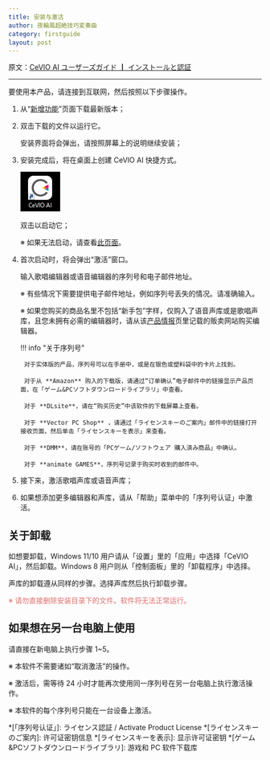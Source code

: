 ```yaml
---
title: 安装与激活
author: 夜輪風超絶技巧変奏曲
category: firstguide
layout: post
---
```

原文：[CeVIO AI ユーザーズガイド ┃ インストールと認証](https://cevio.jp/guide/cevio_ai/firstguide/install/)

---

要使用本产品，请连接到互联网，然后按照以下步骤操作。

1. 从“[新增功能](https://cevio.jp/guide/cevio_ai/)”页面下载最新版本；

2. 双击下载的文件以运行它。
   
   安装界面将会弹出，请按照屏幕上的说明继续安装；

3. 安装完成后，将在桌面上创建 CeVIO AI 快捷方式。
   
    ![icon](images/icon.png)
   
    双击以启动它；
   
    ※ 如果无法启动，请查看[此页面](https://cevio.jp/guide/cevio_ai/faq/)。

4. 首次启动时，将会弹出“激活”窗口。

    输入歌唱编辑器或语音编辑器的序列号和电子邮件地址。
    
    ※ 有些情况下需要提供电子邮件地址，例如序列号丢失的情况。请准确输入。

    ※ 如果您购买的商品名里不包括“新手包”字样，仅购入了语音声库或是歌唱声库，且您未拥有必需的编辑器时，请从该[产品情报](https://cevio.jp/products_cevio_ai/)页里记载的贩卖网站购买编辑器。

    !!! info "关于序列号"

        对于实体版的产品，序列号可以在手册中，或是在银色或塑料袋中的卡片上找到。

        对于从 **Amazon** 购入的下载版，请通过“订单确认”电子邮件中的链接显示产品页面，在「ゲーム&PCソフトダウンロードライブラリ」中查看。

        对于 **DLsite**，请在“购买历史”中该软件的下载屏幕上查看。
        
        对于 **Vector PC Shop** ，请通过「ライセンスキーのご案内」邮件中的链接打开接收页面，然后单击「ライセンスキーを表示」来查看。

        对于 **DMM**，请在账号的「PCゲーム/ソフトウェア 購入済み商品」中确认。

        对于 **animate GAMES**，序列号记录于购买时收到的邮件中。

5. 接下来，激活歌唱声库或语音声库；

6. 如果想添加更多编辑器和声库，请从「帮助」菜单中的「序列号认证」中激活。

## 关于卸载

如想要卸载，Windows 11/10 用户请从「设置」里的「应用」中选择「CeVIO AI」，然后卸载。Windows 8 用户则从「控制面板」里的「卸载程序」中选择。

声库的卸载遵从同样的步骤。选择声库然后执行卸载步骤。

<span style="color: #dd6f6c">※ 请勿直接删除安装目录下的文件。软件将无法正常运行。</span>

## 如果想在另一台电脑上使用

请直接在新电脑上执行步骤 1~5。

※ 本软件不需要诸如“取消激活”的操作。

※ 激活后，需等待 24 小时才能再次使用同一序列号在另一台电脑上执行激活操作。

※ 本软件的每个序列号只能在一台设备上激活。

*[「序列号认证」]: ライセンス認証 / Activate Product License
*[ライセンスキーのご案内]: 许可证密钥信息
*[ライセンスキーを表示]: 显示许可证密钥
*[ゲーム&PCソフトダウンロードライブラリ]: 游戏和 PC 软件下载库

